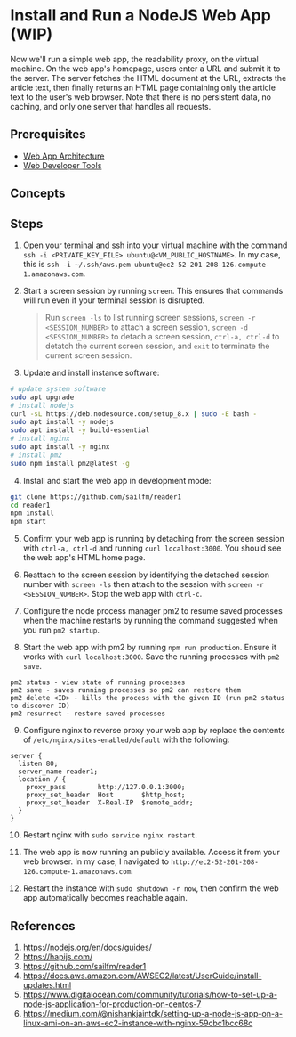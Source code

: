 # Install and Run a NodeJS Web App (WIP)

Now we'll run a simple web app, the readability proxy, on the virtual machine. On the web app's homepage, users enter a URL and submit it to the server. The server fetches the HTML document at the URL, extracts the article text, then finally returns an HTML page containing only the article text to the user's web browser. Note that there is no persistent data, no caching, and only one server that handles all requests.

## Prerequisites

* [Web App Architecture](../chapter-1/web-app-architecture.md)
* [Web Developer Tools](../chapter-1/web-developer-tools.md)

## Concepts

## Steps

1. Open your terminal and ssh into your virtual machine with the command `ssh -i <PRIVATE_KEY_FILE> ubuntu@<VM_PUBLIC_HOSTNAME>`. In my case, this is `ssh -i ~/.ssh/aws.pem ubuntu@ec2-52-201-208-126.compute-1.amazonaws.com`.

2. Start a screen session by running `screen`. This ensures that commands will run even if your terminal session is disrupted. 
    
    > Run `screen -ls` to list running screen sessions, `screen -r <SESSION_NUMBER>` to attach a screen session, `screen -d <SESSION_NUMBER>` to detach a screen session, `ctrl-a, ctrl-d` to detatch the current screen session, and `exit` to terminate the current screen session.

3. Update and install instance software:

  ```sh
  # update system software
  sudo apt upgrade
  # install nodejs
  curl -sL https://deb.nodesource.com/setup_8.x | sudo -E bash -
  sudo apt install -y nodejs
  sudo apt install -y build-essential
  # install nginx
  sudo apt install -y nginx
  # install pm2
  sudo npm install pm2@latest -g
  ```

  <!-- ```sh
  # update system software
  sudo yum update
  # install git
  sudo yum install git
  # install nodejs
  curl --silent --location https://rpm.nodesource.com/setup_8.x | sudo bash -
  sudo yum -y install nodejs
  sudo yum install gcc-c++ make
  # install pm2
  sudo npm install pm2@latest -g
  # install nginx
  sudo yum install epel-release
  sudo yum install nginx
  ``` -->

4. Install and start the web app in development mode:

  ```sh
  git clone https://github.com/sailfm/reader1
  cd reader1
  npm install
  npm start
  ```

5. Confirm your web app is running by detaching from the screen session with `ctrl-a, ctrl-d` and running `curl localhost:3000`. You should see the web app's HTML home page.

6. Reattach to the screen session by identifying the detached session number with `screen -ls` then attach to the session with `screen -r <SESSION_NUMBER>`. Stop the web app with `ctrl-c`.

7. Configure the node process manager pm2 to resume saved processes when the machine restarts by running the command suggested when you run `pm2 startup`.

8. Start the web app with pm2 by running `npm run production`. Ensure it works with `curl localhost:3000`. Save the running processes with `pm2 save`.

  ```
  pm2 status - view state of running processes
  pm2 save - saves running processes so pm2 can restore them
  pm2 delete <ID> - kills the process with the given ID (run pm2 status to discover ID)
  pm2 resurrect - restore saved processes
  ```

9. Configure nginx to reverse proxy your web app by replace the contents of `/etc/nginx/sites-enabled/default` with the following:

  ```
  server {
    listen 80;
    server_name reader1;
    location / {
      proxy_pass        http://127.0.0.1:3000;
      proxy_set_header  Host       $http_host;
      proxy_set_header  X-Real-IP  $remote_addr;
    }
  }
  ```

<!-- 9. Open the ngingx config file with `sudo nano /etc/nginx/nginx.conf`, search for "location" and replace the empty block with the following:

  ```
    location / {
        proxy_pass http://127.0.0.1:3000;
        proxy_http_version 1.1;
        proxy_set_header Upgrade $http_upgrade;
        proxy_set_header Connection 'upgrade';
        proxy_set_header Host $host;
        proxy_cache_bypass $http_upgrade;
    }
  ``` -->

10. Restart nginx with `sudo service nginx restart`.

<!-- 11. Run ``sudo systemctl enable nginx`` to start nginx on boot. If this command fails, try `sudo systemctl enable nginx`. -->

11. The web app is now running an publicly available. Access it from your web browser. In my case, I navigated to `http://ec2-52-201-208-126.compute-1.amazonaws.com`.

12. Restart the instance with `sudo shutdown -r now`, then confirm the web app automatically becomes reachable again.

## References

1. https://nodejs.org/en/docs/guides/
2. https://hapijs.com/
3. https://github.com/sailfm/reader1
4. https://docs.aws.amazon.com/AWSEC2/latest/UserGuide/install-updates.html
5. https://www.digitalocean.com/community/tutorials/how-to-set-up-a-node-js-application-for-production-on-centos-7
6. https://medium.com/@nishankjaintdk/setting-up-a-node-js-app-on-a-linux-ami-on-an-aws-ec2-instance-with-nginx-59cbc1bcc68c